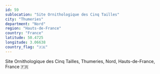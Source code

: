 ```yaml
---
id: 59
sublocation: "Site Ornithologique des Cinq Tailles"
city: "Thumeries"
department: "Nord"
region: "Hauts-de-France"
country: "France"
latitude: 50.4725
longitude: 3.06638
country_flag: "🇫🇷"
---
```

Site Ornithologique des Cinq Tailles, Thumeries, Nord, Hauts-de-France, France 🇫🇷
